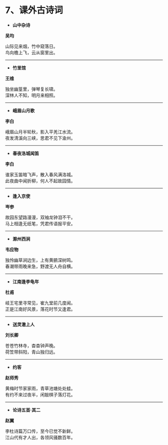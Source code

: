 # 7、课外古诗词

- **山中杂诗**

**吴均**

山际见来烟，竹中窥落日。  
鸟向檐上飞，云从窗里出。  

<hr>

- **竹里馆**

**王维**

独坐幽篁里，弹琴复长啸。  
深林人不知，明月来相照。  

<hr>

- **峨眉山月歌**

**李白**

峨眉山月半轮秋，影入平羌江水流。   
夜发清溪向三峡，思君不见下渝州。  

<hr>

- **春夜洛城闻笛**

**李白**

谁家玉笛暗飞声，散入春风满洛城。   
此夜曲中闻折柳，何人不起故园情。  

<hr>

- **逢入京使**

**岑参**

故园东望路漫漫，双袖龙钟泪不干。  
马上相逢无纸笔，凭君传语报平安。  

<hr>

- **滁州西涧**

**韦应物**

独怜幽草涧边生，上有黄鹂深树鸣。  
春潮带雨晚来急，野渡无人舟自横。  

<hr>

- **江南逢李龟年**

**杜甫**

岐王宅里寻常见，崔九堂前几度闻。   
正是江南好风景，落花时节又逢君。  

<hr>

- **送灵澈上人**

**刘长卿**

苍苍竹林寺，杳杳钟声晚。  
荷笠带斜阳，青山独归远。  

<hr>

- **约客**

**赵师秀**

黄梅时节家家雨，青草池塘处处蛙。  
有约不来过夜半，闲敲棋子落灯花。  

<hr>

- **论诗五首·其二**

**赵翼**

李杜诗篇万口传，至今已觉不新鲜。  
江山代有才人出，各领风骚数百年。  
